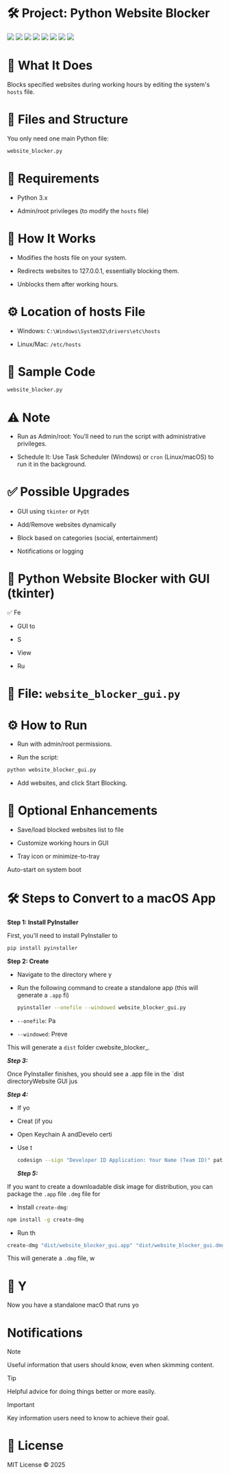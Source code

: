 # 🛠️ Project: Python Website Blocker
   ![](https://komarev.com/ghpvc/?username=mscbuild) 
 ![](https://img.shields.io/github/license/mscbuild/e-learning) 
 ![](https://img.shields.io/github/repo-size/mscbuild/e-learning)
![](https://img.shields.io/badge/PRs-Welcome-green)
![](https://img.shields.io/badge/code%20style-python-green)
![](https://img.shields.io/github/stars/mscbuild)
![](https://img.shields.io/badge/Topic-Github-lighred)
![](https://img.shields.io/website?url=https%3A%2F%2Fgithub.com%2Fmscbuild)


# 📌 What It Does

Blocks specified websites during working hours by editing the system's  `hosts` file.

# 📁 Files and Structure

You only need one main Python file:

~~~bash
website_blocker.py
~~~

# 🧰 Requirements

- Python 3.x

- Admin/root privileges (to modify the `hosts` file)

# 🧠 How It Works

- Modifies the hosts file on your system.

- Redirects websites to 127.0.0.1, essentially blocking them.

- Unblocks them after working hours.

# ⚙️ Location of hosts File

- Windows: `C:\Windows\System32\drivers\etc\hosts`

- Linux/Mac: `/etc/hosts`

 # 🧾 Sample Code

 ~~~bash
website_blocker.py
~~~

# ⚠️ Note

- Run as Admin/root: You’ll need to run the script with administrative privileges.

- Schedule It: Use Task Scheduler (Windows) or `cron` (Linux/macOS) to run it in the background.

 # ✅ Possible Upgrades
 
- GUI using `tkinter` or `PyQt`

- Add/Remove websites dynamically

- Block based on categories (social, entertainment)

- Notifications or logging

# 🎨 Python Website Blocker with GUI (tkinter)
  
✅ Fe
 
- GUI to

- S

- View

- Ru

# 📁 File: `website_blocker_gui.py`

# ⚙️ How to Run

- Run with admin/root permissions.

- Run the script:

~~~bash
python website_blocker_gui.py
~~~
- Add websites, and click Start Blocking.

# 🧠 Optional Enhancements

- Save/load blocked websites list to file

- Customize working hours in GUI

- Tray icon or minimize-to-tray

Auto-start on system boot

# 🛠️ Steps to Convert to a macOS App

**Step 1: Install PyInstaller**

First, you'll need to install PyInstaller to
~~~bash
pip install pyinstaller
~~~
**Step 2: Create**

- Navigate to the directory where y

- Run the following command to create a standalone app (this will generate a `.app` fi)

  ~~~bash
  pyinstaller --onefile --windowed website_blocker_gui.py
  ~~~
- `--onefile`: Pa

- `--windowed`: Preve

This will generate a `dist` folder cwebsite_blocker_.

 ***Step 3:***
 
Once PyInstaller finishes, you should see a .app file in the `dist directoryWebsite GUI jus

***Step 4:***

- If yo

- Creat (if you

- Open Keychain A andDevelo certi

- Use t
  ~~~bash
  codesign --sign "Developer ID Application: Your Name (Team ID)" path/to/website_blocker_gui.app
  ~~~

  ***Step 5:***
  
If you want to create a downloadable disk image for distribution, you can package the `.app` file `.dmg` file for

- Install `create-dmg`:
~~~bash
npm install -g create-dmg
~~~
- Run th
~~~bash
create-dmg "dist/website_blocker_gui.app" "dist/website_blocker_gui.dmg"
~~~

This will generate a `.dmg` file, w

# 🎉 Y

Now you have a standalone macO that runs yo

# Notifications


> [!NOTE]
> Useful information that users should know, even when skimming content.

> [!TIP]
> Helpful advice for doing things better or more easily.

> [!IMPORTANT]
> Key information users need to know to achieve their goal.


# 📜 License

MIT License © 2025 






 
